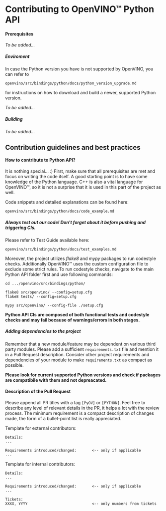 # Contributing to OpenVINO:tm: Python API

#### Prerequisites
*To be added...*

##### Enviroment
In case the Python version you have is not supported by OpenVINO, you can refer to 

    openvino/src/bindings/python/docs/python_version_upgrade.md

for instructions on how to download and build a newer, supported Python version.
<!-- TODO: Link to enviroment setup -->
*To be added...*

##### Building
<!-- TODO: Link to building instructions -->
*To be added...*

## Contribution guidelines and best practices

#### How to contribute to Python API?
It is nothing special... :) First, make sure that all prerequisites are met and focus on writing the code itself. A good starting point is to have some knowledge of the Python language. C++ is also a vital language for OpenVINO:tm:, so it is not a surprise that it is used in this part of the project as well.

Code snippets and detailed explanations can be found here:
<!-- Link to EXAMPLES -->
    openvino/src/bindings/python/docs/code_example.md

##### Always test out our code! Don't forget about it before pushing and triggering CIs.

Please refer to Test Guide available here:

    openvino/src/bindings/python/docs/test_examples.md

Moreover, the project utilizes *flake8* and *mypy* packages to run codestyle checks. Additionally OpenVINO:tm: uses the custom configuration file to exclude some strict rules. To run codestyle checks, navigate to the main Python API folder first and use following commands:
```shell
cd .../openvino/src/bindings/python/

flake8 src/openvino/ --config=setup.cfg
flake8 tests/ --config=setup.cfg

mypy src/openvino/ --config-file ./setup.cfg
```

**Python API CIs are composed of both functional tests and codestyle checks and may fail because of warnings/errors in both stages.**

##### Adding dependencies to the project
Remember that a new module/feature may be dependent on various third party modules. Please add a sufficient `requirements.txt` file and mention it in a Pull Request description. Consider other project requirements and dependencies of your module to make `requirements.txt` as compact as possible.

**Please look for current supported Python versions and check if packages are compatibile with them and not depreacated.**

#### Description of the Pull Request
Please append all PR titles with a tag `[PyOV]` or `[PYTHON]`. Feel free to describe any level of relevant details in the PR, it helps a lot with the review process. The minimum requirement is a compact description of changes made, the form of a bullet-point list is really appreciated.

Template for external contributors:
```
Details:
...

Requirements introduced/changed:       <-- only if applicable
...
```

Template for internal contributors:
```
Details:
...

Requirements introduced/changed:       <-- only if applicable
...

Tickets:
XXXX, YYYY                             <-- only numbers from tickets
```
